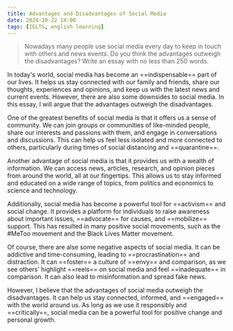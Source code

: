 ```yaml
---
title: Advantages and Disadvantages of Social Media
date: 2024-10-22 14:00
tags: [IELTS, english learning]
---
```


>
> Nowadays many people use social media every day to keep in touch with others and news events. Do you think the advantages outweigh the disadvantages? Write an essay with no less than 250 words.

In today's world, social media has become an ==indispensable== part of our lives. It helps us stay connected with our family and friends, share our thoughts, experiences and opinions, and keep us with the latest news and current events. However, there are also some downsides to social media. In this essay, I will argue that the advantages outweigh the disadvantages.

One of the greatest benefits of social media is that it offers us a sense of community. We can join groups or communities of like-minded people, share our interests and passions with them, and engage in conversations and discussions. This can help us feel less isolated and more connected to others, particularly during times of social distancing and ==quarantine==.

Another advantage of social media is that it provides us with a wealth of information. We can access news, articles, research, and opinion pieces from around the world, all at our fingertips. This allows us to stay informed and educated on a wide range of topics, from politics and economics to science and technology.

Additionally, social media has become a powerful tool for ==activism== and social change. It provides a platform for individuals to raise awareness about important issues, ==advocate== for causes, and ==mobilize== support. This has resulted in many positive social movements, such as the #MeToo movement and the Black Lives Matter movement.

Of course, there are alse some negative aspects of social media. It can be addictive and time-consuming, leading to ==procrastination== and distraction. It can ==foster== a culture of ==envy== and comparison, as we see others' highlight ==reels== on social media and feel ==inadequate== in comparison. It can also lead to misinformation and spread fake news.

However, I believe that the advantages of social media outweigh the disadvantages. It can help us stay connected, informed, and ==engaged== with the world around us. As long as we use it responsibly and ==critically==, social media can be a powerful tool for positive change and personal growth.
